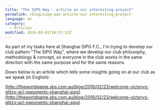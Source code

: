```yaml
---
title: "The SIPG Way - article on our interesting project"
permalink: /blog/sipg-way-article-our-interesting-project
language: en
category:
  - Articles
modified: 2016-03-01T14:57:33Z
---
```


As part of my tasks here at Shanghai SIPG F.C., I'm trying to develop our club pattern "The SIPG Way", where we develop our club philosophy, methodology & concept, so everyone in the club works in the same direction with the same purpose and for the same reasons.

Down below is an article which tells some insights going on at our club as we speak (in English):

[http://theworldgame.sbs.com.au/blog/2016/02/23/welcome-victorys-glitzy-acl-opponents-shanghai-sipg](http://theworldgame.sbs.com.au/blog/2016/02/23/welcome-victorys-glitzy-acl-opponents-shanghai-sipg)
